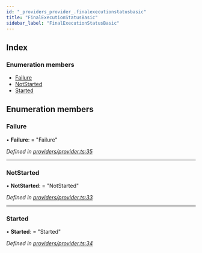 ```yaml
---
id: "_providers_provider_.finalexecutionstatusbasic"
title: "FinalExecutionStatusBasic"
sidebar_label: "FinalExecutionStatusBasic"
---
```


## Index

### Enumeration members

* [Failure](_providers_provider_.finalexecutionstatusbasic.md#failure)
* [NotStarted](_providers_provider_.finalexecutionstatusbasic.md#notstarted)
* [Started](_providers_provider_.finalexecutionstatusbasic.md#started)

## Enumeration members

###  Failure

• **Failure**: = "Failure"

*Defined in [providers/provider.ts:35](https://github.com/nearprotocol/nearlib/blob/be6b150/src.ts/providers/provider.ts#L35)*

___

###  NotStarted

• **NotStarted**: = "NotStarted"

*Defined in [providers/provider.ts:33](https://github.com/nearprotocol/nearlib/blob/be6b150/src.ts/providers/provider.ts#L33)*

___

###  Started

• **Started**: = "Started"

*Defined in [providers/provider.ts:34](https://github.com/nearprotocol/nearlib/blob/be6b150/src.ts/providers/provider.ts#L34)*
